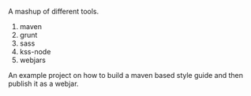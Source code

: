 A mashup of different tools.
1. maven
2. grunt
3. sass
4. kss-node
5. webjars

An example project on how to build a maven based style guide and then publish it as a webjar.
